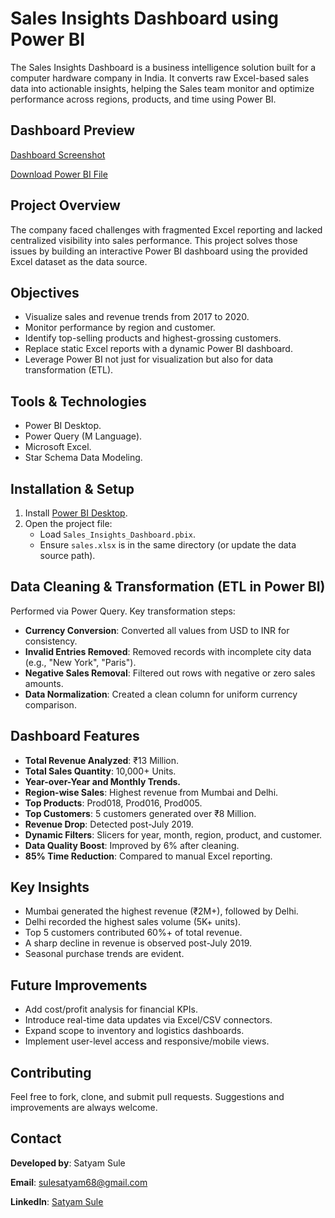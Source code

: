 #  Sales Insights Dashboard using Power BI

The Sales Insights Dashboard is a business intelligence solution built for a computer hardware company in India. It converts raw Excel-based sales data into actionable insights, helping the Sales team monitor and optimize performance across regions, products, and time using Power BI.


##  Dashboard Preview



[Dashboard Screenshot](https://drive.google.com/file/d/1i1FbuRqosOMYwQULeJJmzZ4sbQP2IGtH/view?usp=sharing)

[Download Power BI File](https://drive.google.com/file/d/1JK63lxKUdyoLoEaQ_PQZNwYkgoBYHzBR/view?usp=sharing)





##  Project Overview

The company faced challenges with fragmented Excel reporting and lacked centralized visibility into sales performance. This project solves those issues by building an interactive Power BI dashboard using the provided Excel dataset as the data source.



##  Objectives

- Visualize sales and revenue trends from 2017 to 2020.
- Monitor performance by region and customer.
- Identify top-selling products and highest-grossing customers.
- Replace static Excel reports with a dynamic Power BI dashboard.
- Leverage Power BI not just for visualization but also for data transformation (ETL).



##  Tools & Technologies

- Power BI Desktop.
- Power Query (M Language).
- Microsoft Excel.
- Star Schema Data Modeling.



##  Installation & Setup

1. Install [Power BI Desktop](https://powerbi.microsoft.com/).
2. Open the project file:
   - Load `Sales_Insights_Dashboard.pbix`.
   - Ensure `sales.xlsx` is in the same directory (or update the data source path).



##  Data Cleaning & Transformation (ETL in Power BI)

Performed via Power Query. Key transformation steps:

- **Currency Conversion**: Converted all values from USD to INR for consistency.
- **Invalid Entries Removed**: Removed records with incomplete city data (e.g., "New York", "Paris").
- **Negative Sales Removal**: Filtered out rows with negative or zero sales amounts.
- **Data Normalization**: Created a clean column for uniform currency comparison.



##  Dashboard Features

- **Total Revenue Analyzed**: ₹13 Million.
- **Total Sales Quantity**: 10,000+ Units.
- **Year-over-Year and Monthly Trends.**
- **Region-wise Sales**: Highest revenue from Mumbai and Delhi.
- **Top Products**: Prod018, Prod016, Prod005.
- **Top Customers**: 5 customers generated over ₹8 Million.
- **Revenue Drop**: Detected post-July 2019.
- **Dynamic Filters**: Slicers for year, month, region, product, and customer.
- **Data Quality Boost**: Improved by 6% after cleaning.
- **85% Time Reduction**: Compared to manual Excel reporting.



##  Key Insights

- Mumbai generated the highest revenue (₹2M+), followed by Delhi.
- Delhi recorded the highest sales volume (5K+ units).
- Top 5 customers contributed 60%+ of total revenue.
- A sharp decline in revenue is observed post-July 2019.
- Seasonal purchase trends are evident.



##  Future Improvements

- Add cost/profit analysis for financial KPIs.
- Introduce real-time data updates via Excel/CSV connectors.
- Expand scope to inventory and logistics dashboards.
- Implement user-level access and responsive/mobile views.



##  Contributing

Feel free to fork, clone, and submit pull requests. Suggestions and improvements are always welcome.



##  Contact

**Developed by**: Satyam Sule  

**Email**: sulesatyam68@gmail.com  

**LinkedIn**: [Satyam Sule](https://www.linkedin.com/in/satyamsule)


